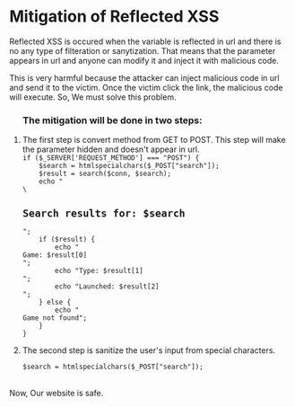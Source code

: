 <h1>Mitigation of Reflected XSS</h1>
<p>Reflected XSS is occured when the variable is reflected in url and there is no any type of filteration or sanytization. That means that the parameter appears in url and anyone can modify it and inject it with malicious code.</p>
<p>This is very harmful because the attacker can inject malicious code in url and send it to the victim. Once the victim click the link, the malicious code will execute.
So, We must solve this problem.</p>
<ul><h3>The mitigation will be done in two steps:</h3></ul>
<ol>
  <li>
    The first step is convert method from GET to POST. This step will make the parameter hidden and doesn't appear in url.<br>
    <code><form action="reflected_xss.php" method="POST"></code>
    <code>if ($_SERVER['REQUEST_METHOD'] === "POST") {
    $search = htmlspecialchars($_POST["search"]);
    $result = search($conn, $search);
    echo "<br>\<h2>Search results for: $search</h2>";
    if ($result) {
        echo "<br>Game: $result[0]<br>";
        echo "Type: $result[1]<br>";
        echo "Launched: $result[2]<br>";
    } else {
        echo "<br>Game not found";
    }
}</code>
  </li>
  <li>
    <p>The second step is sanitize the user's input from special characters.</p>
    <code>$search = htmlspecialchars($_POST["search"]);</code>
  </li>
</ol>
<br>
Now, Our website is safe.
